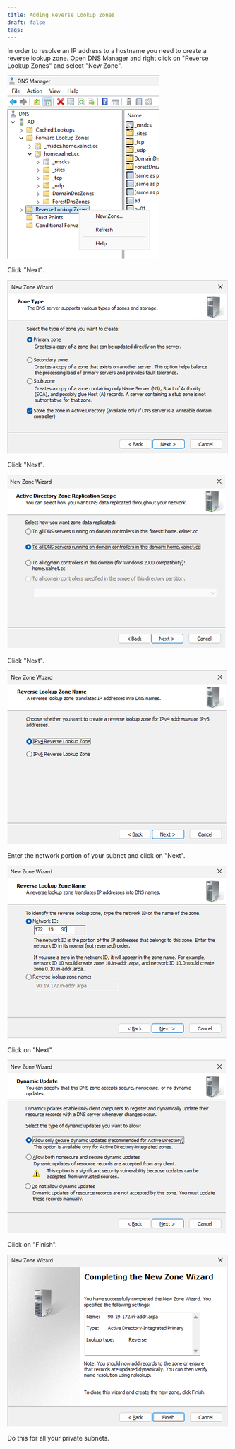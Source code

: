 ```yaml
---
title: Adding Reverse Lookup Zones
draft: false
tags:
---
```

In order to resolve an IP address to a hostname you need to create a reverse lookup zone.
Open DNS Manager and right click on "Reverse Lookup Zones" and select "New Zone".

![](dns_rev_1.png)

Click "Next".

![](dns_rev_2.png)

Click "Next".

![](dns_rev_3.png)

Click "Next".

![](dns_rev_4.png)

Enter the network portion of your subnet and click on "Next".

![](dns_rev_5.png)

Click on "Next".

![](dns_rev_6.png)

Click on "Finish".

![](dns_rev_7.png)

Do this for all your private subnets.